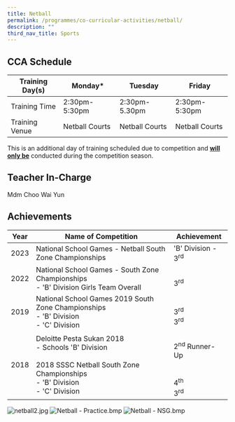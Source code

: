 ```yaml
---
title: Netball
permalink: /programmes/co-curricular-activities/netball/
description: ""
third_nav_title: Sports
---
```

CCA Schedule
------------


| Training Day(s)  | Monday* | Tuesday | Friday
| -------- | -------- | -------- | -------- |
| Training Time     | 2:30pm-5:30pm     | 2:30pm-5.30pm     | 2:30pm-5:30pm|
| Training Venue | Netball Courts| Netball Courts | Netball Courts


This is an additional day of training scheduled due to competition and <u><b>will only be</u></b> conducted during the competition season.


Teacher In-Charge
-----------------

Mdm Choo Wai Yun

Achievements
------------
| Year | Name of Competition | Achievement |
| -------- | -------- | -------- |
|2023| National School Games - Netball South Zone Championships| 'B' Division - 3<sup>rd</sup>|
| 2022 | National School Games - South Zone Championships <br> - 'B' Division Girls Team Overall <br> | <br> 3<sup>rd</sup> |
| 2019 | National School Games 2019 South Zone Championships <br> - 'B' Division <br> - 'C' Division |<br> 3<sup>rd</sup><br>3<sup>rd</sup><br>|
|2018 | Deloitte Pesta Sukan 2018 <br> - Schools 'B' Division <br><br> 2018 SSSC Netball South Zone Championships <br> - 'B' Division <br> - 'C' Division | <br>2<sup>nd</sup> Runner-Up <br><br> <br>4<sup>th</sup><br>3<sup>rd</sup>|

![netball2.jpg](https://stmargaretssec-moe-edu-sg-admin.cwp.sg/qql/slot/u168/Programmes/CCAs/netball2.jpg)
![Netball - Practice.bmp](https://stmargaretssec-moe-edu-sg-admin.cwp.sg/qql/slot/u168/Programmes/CCAs/Netball/Netball%20-%20Practice.bmp)
![Netball - NSG.bmp](https://stmargaretssec-moe-edu-sg-admin.cwp.sg/qql/slot/u168/Programmes/CCAs/Netball/Netball%20-%20NSG.bmp)